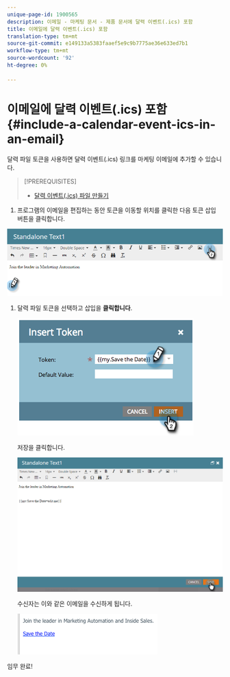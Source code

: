 ```yaml
---
unique-page-id: 1900565
description: 이메일 - 마케팅 문서 - 제품 문서에 달력 이벤트(.ics) 포함
title: 이메일에 달력 이벤트(.ics) 포함
translation-type: tm+mt
source-git-commit: e149133a5383faaef5e9c9b7775ae36e633ed7b1
workflow-type: tm+mt
source-wordcount: '92'
ht-degree: 0%

---
```



# 이메일에 달력 이벤트(.ics) 포함 {#include-a-calendar-event-ics-in-an-email}

달력 파일 토큰을 사용하면 달력 이벤트(.ics) 링크를 마케팅 이메일에 추가할 수 있습니다.

>[!PREREQUISITES]
>
>* [달력 이벤트(.ics) 파일 만들기](create-a-calendar-event-ics-file.md)

>



1. 프로그램의 이메일을 편집하는 동안 토큰을 이동할 위치를 클릭한 다음 토큰 삽입 버튼을 클릭합니다.

![](assets/one-6.png)

1. 달력 파일 토큰을 선택하고 삽입을 **클릭합니다**.

   ![](assets/image2014-9-11-16-3a53-3a30.png)

   저장을 클릭합니다.

   ![](assets/three-5.png)

   수신자는 이와 같은 이메일을 수신하게 됩니다.

   ![](assets/image2014-9-11-16-3a53-3a48.png)

임무 완료!

